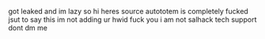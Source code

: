 got leaked and im lazy so hi heres source
autototem is completely fucked
jsut to say this im not adding ur hwid fuck you
i am not salhack tech support dont dm me
